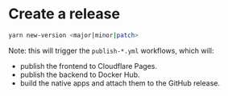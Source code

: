 # Create a release

```sh
yarn new-version <major|minor|patch>
```

Note: this will trigger the `publish-*.yml` workflows, which will:

* publish the frontend to Cloudflare Pages.
* publish the backend to Docker Hub.
* build the native apps and attach them to the GitHub release.
